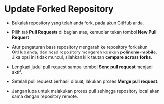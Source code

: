 # Update Forked Repository

- Bukalah repository yang telah anda fork, pada akun GitHub anda.

- Pilih tab **Pull Requests** di bagian atas, kemudian tekan tombol **New Pull
 Request**

- Atur pengaturan base repository mengarah ke repository fork akun GitHub anda,
 dan head repository mengarah ke akun **polinema-mobile**. Jika opsi ini tidak
 muncul, silahkan klik tautan **compare across forks**.

- Lengkapi judul pull request sampai tombol **Send pull request** menjadi aktif.

- Setelah pull request  berhasil dibuat, lakukan proses **Merge pull request**.

- Jangan lupa untuk melakukan proses pull sehingga repository local akan sama
 dengan repository remote.
